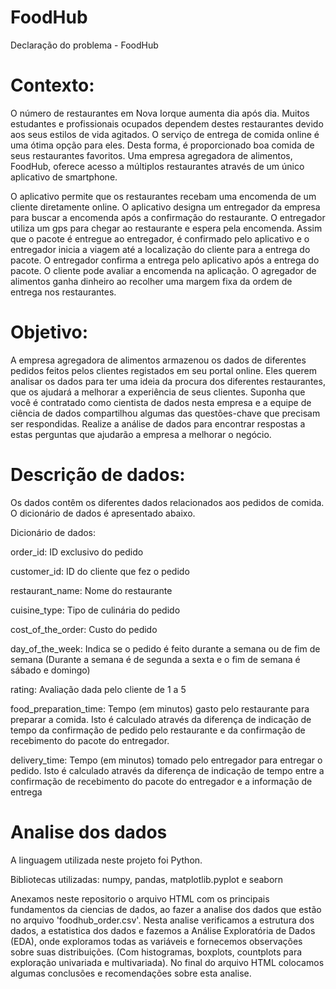# FoodHub

Declaração do problema - FoodHub

# Contexto:

O número de restaurantes em Nova Iorque aumenta dia após dia. Muitos estudantes e profissionais ocupados dependem destes restaurantes devido aos seus estilos de vida agitados. O serviço de entrega de comida online é uma ótima opção para eles. Desta forma, é proporcionado boa comida de seus restaurantes favoritos. Uma empresa agregadora de alimentos, FoodHub, oferece acesso a múltiplos restaurantes através de um único aplicativo de smartphone.

O aplicativo permite que os restaurantes recebam uma encomenda de um cliente diretamente online. O aplicativo designa um entregador da empresa para buscar a encomenda após a confirmação do restaurante. O entregador utiliza um gps para chegar ao restaurante e espera pela encomenda. Assim que o pacote é entregue ao entregador, é confirmado pelo aplicativo e o entregador inicia a viagem até a localização do cliente para a entrega do pacote. O entregador confirma a entrega pelo aplicativo após a entrega do pacote. O cliente pode avaliar a encomenda na aplicação. O agregador de alimentos ganha dinheiro ao recolher uma margem fixa da ordem de entrega nos restaurantes.

# Objetivo:

A empresa agregadora de alimentos armazenou os dados de diferentes pedidos feitos pelos clientes registados em seu portal online. Eles querem analisar os dados para ter uma ideia da procura dos diferentes restaurantes, que os ajudará a melhorar a experiência de seus clientes. Suponha que você é contratado como cientista de dados nesta empresa e a equipe de ciência de dados compartilhou algumas das questões-chave que precisam ser respondidas. Realize a análise de dados para encontrar respostas a estas perguntas que ajudarão a empresa a melhorar o negócio.

# Descrição de dados:

Os dados contêm os diferentes dados relacionados aos pedidos de comida. O dicionário de dados é apresentado abaixo.

Dicionário de dados:

order_id: ID exclusivo do pedido

customer_id: ID do cliente que fez o pedido

restaurant_name: Nome do restaurante

cuisine_type: Tipo de culinária do pedido

cost_of_the_order: Custo do pedido

day_of_the_week: Indica se o pedido é feito durante a semana ou de fim de semana (Durante a semana é de segunda a sexta e o fim de semana é sábado e domingo)

rating: Avaliação dada pelo cliente de 1 a 5

food_preparation_time: Tempo (em minutos) gasto pelo restaurante para preparar a comida. Isto é calculado através da diferença de indicação de tempo da confirmação de pedido pelo restaurante e da confirmação de recebimento do pacote do entregador.

delivery_time: Tempo (em minutos) tomado pelo entregador para entregar o pedido. Isto é calculado através da diferença de indicação de tempo entre a confirmação de recebimento do pacote do entregador e a informação de entrega

# Analise dos dados

A linguagem utilizada neste projeto foi Python.

Bibliotecas utilizadas: numpy, pandas, matplotlib.pyplot e seaborn

Anexamos neste repositorio o arquivo HTML com os principais fundamentos da ciencias de dados, ao fazer a analise dos dados que estão no arquivo 'foodhub_order.csv'.
Nesta analise verificamos a estrutura dos dados, a estatistica dos dados e fazemos a Análise Exploratória de Dados (EDA), onde exploramos todas as variáveis ​​e fornecemos observações sobre suas distribuições. (Com histogramas, boxplots, countplots ​​para exploração univariada e multivariada).
No final do arquivo HTML colocamos algumas conclusões e recomendações sobre esta analise.
